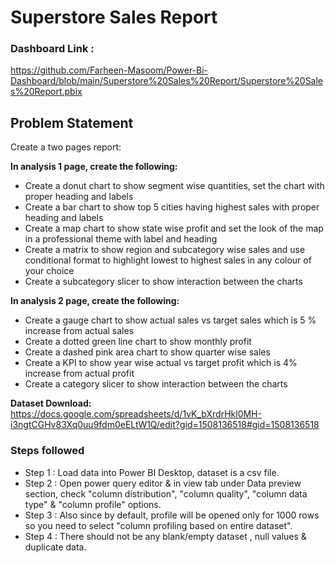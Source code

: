 # Superstore Sales Report

### Dashboard Link : 
https://github.com/Farheen-Masoom/Power-Bi-Dashboard/blob/main/Superstore%20Sales%20Report/Superstore%20Sales%20Report.pbix
## Problem Statement
Create a two pages report:

**In analysis 1 page, create the following:**

- Create a donut chart to show segment wise quantities, set the chart with proper heading and labels
- Create a bar chart to show top 5 cities having highest sales with proper heading and labels
- Create a map chart to show state wise profit and set the look of the map in a professional theme with label and heading
- Create a matrix to show region and subcategory wise sales and use conditional format to highlight lowest to highest sales in any colour of your choice
- Create a subcategory slicer to show interaction between the charts

**In analysis 2 page, create the following:**

- Create a gauge chart to show actual sales vs target sales which is 5 % increase from actual sales
- Create a dotted green line chart to show monthly profit
- Create a dashed pink area chart to show quarter wise sales
- Create a KPI to show year wise actual vs target profit which is 4% increase from actual profit
- Create a category slicer to show interaction between the charts

**Dataset Download:**
https://docs.google.com/spreadsheets/d/1vK_bXrdrHkl0MH-i3ngtCGHv83Xq0uu9fdm0eELtW1Q/edit?gid=1508136518#gid=1508136518



### Steps followed 

- Step 1 : Load data into Power BI Desktop, dataset is a csv file.
- Step 2 : Open power query editor & in view tab under Data preview section, check "column distribution", "column quality", "column data type" & "column profile" options.
- Step 3 : Also since by default, profile will be opened only for 1000 rows so you need to select "column profiling based on entire dataset".
- Step 4 : There should not be any blank/empty dataset , null values & duplicate data.

